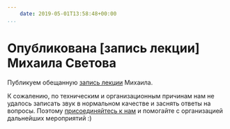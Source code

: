 ```yaml
---
    date: 2019-05-01T13:58:48+00:00
...
```


# Опубликована [запись лекции] Михаила Светова

Публикуем обещанную [запись лекции](https://www.youtube.com/watch?v=cBSVpJjc_Nc) Михаила.

К сожалению, по техническим и организационным причинам нам не удалось записать звук в нормальном качестве и заснять ответы на вопросы. Поэтому [присоединяйтесь к нам](https://lpr-ekb.ru/) и помогайте с организацией дальнейших мероприятий :)